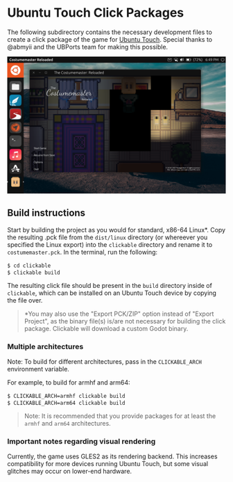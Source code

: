 # Ubuntu Touch Click Packages

The following subdirectory contains the necessary development files to create a click package of the game for [Ubuntu Touch](https://ubuntu-touch.io). Special thanks to @abmyii and the UBPorts team for making this possible.

![The Costumemaster: Reloaded running on an Ubuntu Touch device in desktop mode](./screenshot.png)

## Build instructions

Start by building the project as you would for standard, x86-64 Linux*. Copy the resulting .pck file from the `dist/linux` directory (or whereever you specified the Linux export) into the `clickable` directory and rename it to `costumemaster.pck`. In the terminal, run the following:

```
$ cd clickable
$ clickable build
```

The resulting click file should be present in the `build` directory inside of `clickable`, which can be installed on an Ubuntu Touch device by copying the file over.

> \*You may also use the "Export PCK/ZIP" option instead of "Export Project", as the binary file(s) is/are not necessary for building the click package. Clickable will download a custom Godot binary.

### Multiple architectures

Note: To build for different architectures, pass in the `CLICKABLE_ARCH `environment variable.

For example, to build for armhf and arm64:
```
$ CLICKABLE_ARCH=armhf clickable build
$ CLICKABLE_ARCH=arm64 clickable build
```
> Note: It is recommended that you provide packages for at least the `armhf` and `arm64` architectures.

### Important notes regarding visual rendering

Currently, the game uses GLES2 as its rendering backend. This increases compatibility for more devices running Ubuntu Touch, but some visual glitches may occur on lower-end hardware.